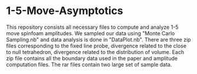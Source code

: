 # 1-5-Move-Asymptotics

This repository consists all necessary files to compute and analyze 1-5 move spinfoam amplitudes. We sampled our data using "Monte Carlo Sampling.nb" and data analysis is done in "DataPlot.nb". There are three zip files corresponding to the fixed line probe, divergence related to the close to null tetrahedron, divergence related to the distribution of volume. Each zip file contains all the boundary data used in the paper and amplitude computation files. The rar files contain two large set of sample data.

